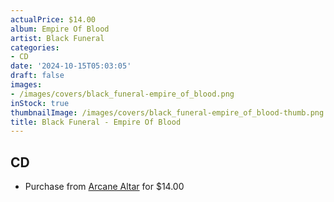 ```yaml
---
actualPrice: $14.00
album: Empire Of Blood
artist: Black Funeral
categories:
- CD
date: '2024-10-15T05:03:05'
draft: false
images:
- /images/covers/black_funeral-empire_of_blood.png
inStock: true
thumbnailImage: /images/covers/black_funeral-empire_of_blood-thumb.png
title: Black Funeral - Empire Of Blood
---
```


## CD
* Purchase from [Arcane Altar](https://arcanealtar.bigcartel.com/product/black-funeral-empire-of-blood-cd) for $14.00
